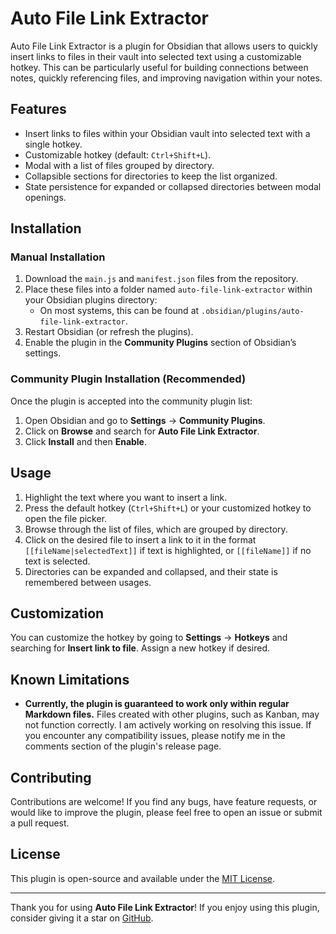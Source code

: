 # Auto File Link Extractor

Auto File Link Extractor is a plugin for Obsidian that allows users to quickly insert links to files in their vault into selected text using a customizable hotkey. This can be particularly useful for building connections between notes, quickly referencing files, and improving navigation within your notes.

## Features

- Insert links to files within your Obsidian vault into selected text with a single hotkey.
- Customizable hotkey (default: `Ctrl+Shift+L`).
- Modal with a list of files grouped by directory.
- Collapsible sections for directories to keep the list organized.
- State persistence for expanded or collapsed directories between modal openings.

## Installation

### Manual Installation

1. Download the `main.js` and `manifest.json` files from the repository.
2. Place these files into a folder named `auto-file-link-extractor` within your Obsidian plugins directory:
   - On most systems, this can be found at `.obsidian/plugins/auto-file-link-extractor`.
3. Restart Obsidian (or refresh the plugins).
4. Enable the plugin in the **Community Plugins** section of Obsidian’s settings.

### Community Plugin Installation (Recommended)

Once the plugin is accepted into the community plugin list:

1. Open Obsidian and go to **Settings** → **Community Plugins**.
2. Click on **Browse** and search for **Auto File Link Extractor**.
3. Click **Install** and then **Enable**.

## Usage

1. Highlight the text where you want to insert a link.
2. Press the default hotkey (`Ctrl+Shift+L`) or your customized hotkey to open the file picker.
3. Browse through the list of files, which are grouped by directory.
4. Click on the desired file to insert a link to it in the format `[[fileName|selectedText]]` if text is highlighted, or `[[fileName]]` if no text is selected.
5. Directories can be expanded and collapsed, and their state is remembered between usages.

## Customization

You can customize the hotkey by going to **Settings** → **Hotkeys** and searching for **Insert link to file**. Assign a new hotkey if desired.

## Known Limitations

- **Currently, the plugin is guaranteed to work only within regular Markdown files.** Files created with other plugins, such as Kanban, may not function correctly. I am actively working on resolving this issue. If you encounter any compatibility issues, please notify me in the comments section of the plugin's release page.

## Contributing

Contributions are welcome! If you find any bugs, have feature requests, or would like to improve the plugin, please feel free to open an issue or submit a pull request.

## License

This plugin is open-source and available under the [MIT License](./LICENSE).

---

Thank you for using **Auto File Link Extractor**! If you enjoy using this plugin, consider giving it a star on [GitHub](https://github.com/LekasNet/auto-file-link-extractor.git).
